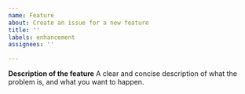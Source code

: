 ```yaml
---
name: Feature
about: Create an issue for a new feature
title: ''
labels: enhancement
assignees: ''

---
```


**Description of the feature**
A clear and concise description of what the problem is, and what you want to happen.
